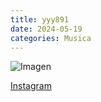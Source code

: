 ```yaml
---
title: yyy891
date: 2024-05-19
categories: Musica
---
```


![Imagen](https://images.genius.com/efb4f98dd923b756c0f3d5a4c5b10c63.1000x1000x1.jpg)

[Instagram](https://www.instagram.com/yyynestrosa/)